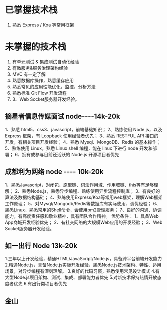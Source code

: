 # 已掌握技术栈
1. 熟悉 Express / Koa 等常用框架
# 未掌握的技术栈
1. 有单元测试 & 集成测试自动化经验
2. 有微服务&服务治理架构经验
3. MVC 有一定了解
4. 熟悉数据库操作，熟悉缓存应用
5. 熟悉常见的应用性能优化，监控，分析方法
6. 熟悉标准 Git Flow 开发流程
7. 3、Web Socket服务器开发经验。

## 摘星者信息传媒面试 node----14k-20k
1、熟悉 html5、css3、javascript，前端基础知识； 
2、熟练使用 Node.js，以及 Express 框架，有 Loopback 使用经验者优先； 
3、熟悉 RESTFUL API 接口的开发，有相关项目开发经验；
4、熟悉 Mysql、MongoDB、Redis 的基本操作； 
5、熟练使用 Linux，熟悉 Linux shell 编程，能在 linux 下进行 node 开发和部署； 
6、拥有或参与目前还活跃的 Node.js 开源项目者优先

## 成都利为网络 node ---- 10k-20k
1、熟悉Javascript，对闭包、原型链、词法作用域、作用域链、this等有足够理解；
2、熟悉Node.js，熟悉异步编程、熟练使用异步流程控制库；
3、有良好的算法及数据结构基础；
4、熟练使用Express/Koa等常用web框架，理解Web框架工作原理；
5、对Mysql/Mongodb/Redis等数据库有实际使用、调优经验；
6、熟悉Linux，熟悉常用的Shell命令，会使用pm2管理服务；
7、良好的沟通、协调能力，有高度责任感和敬业精神，具有团队合作精神。
优势条件：
1、具备Web App商城开发经验优先； 
2、有社交网络的大规模Web应用的开发经验； 
3、Web Socket服务器开发经验。

## 如一出行 Node 13k-20k
1.三年以上开发经验，精通HTML/JavaScript/Node.js，具备跨平台前端开发能力
2.精通Node.js，具备Node.js实际开发经验，熟悉Node.js技术架构、特性、适用场景，对异步编程有深刻理解。
3.良好的代码习惯，熟悉使用常见设计模式
4.有大型Node.js项目架构、测试、集成、部署能力者优先
5.对新技术保持热情开放态度者优先
6.有出行类项目者优先

## 金山
